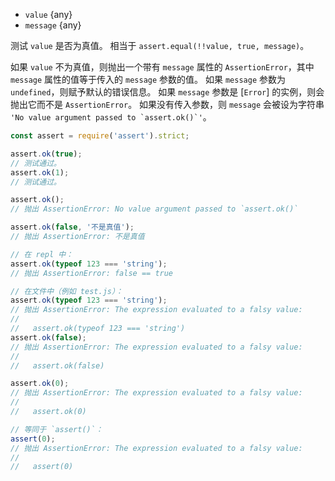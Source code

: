 <!-- YAML
added: v0.1.21
changes:
  - version: v10.0.0
    pr-url: https://github.com/nodejs/node/pull/18319
    description: The `assert.ok()` (no arguments) will now use a predefined
                 error message.
-->
* `value` {any}
* `message` {any}

测试 `value` 是否为真值。
相当于 `assert.equal(!!value, true, message)`。

如果 `value` 不为真值，则抛出一个带有 `message` 属性的 `AssertionError`，其中 `message` 属性的值等于传入的 `message` 参数的值。
如果 `message` 参数为 `undefined`，则赋予默认的错误信息。
如果 `message` 参数是 [`Error`] 的实例，则会抛出它而不是 `AssertionError`。
如果没有传入参数，则 `message` 会被设为字符串 ``'No value argument passed to `assert.ok()`'``。

```js
const assert = require('assert').strict;

assert.ok(true);
// 测试通过。
assert.ok(1);
// 测试通过。

assert.ok();
// 抛出 AssertionError: No value argument passed to `assert.ok()`

assert.ok(false, '不是真值');
// 抛出 AssertionError: 不是真值

// 在 repl 中：
assert.ok(typeof 123 === 'string');
// 抛出 AssertionError: false == true

// 在文件中（例如 test.js）：
assert.ok(typeof 123 === 'string');
// 抛出 AssertionError: The expression evaluated to a falsy value:
//
//   assert.ok(typeof 123 === 'string')
assert.ok(false);
// 抛出 AssertionError: The expression evaluated to a falsy value:
//
//   assert.ok(false)

assert.ok(0);
// 抛出 AssertionError: The expression evaluated to a falsy value:
//
//   assert.ok(0)

// 等同于 `assert()`：
assert(0);
// 抛出 AssertionError: The expression evaluated to a falsy value:
//
//   assert(0)
```


